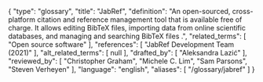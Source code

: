 {
    "type": "glossary",
    "title": "JabRef",
    "definition": "An open-sourced, cross-platform citation and reference management tool that is available free of charge. It allows editing BibTeX files, importing data from online scientific databases, and managing and searching BibTeX files .",
    "related_terms": [
        "Open source software"
    ],
    "references": [
        "JabRef Development Team (2021)"
    ],
    "alt_related_terms": [
        null
    ],
    "drafted_by": [
        "Aleksandra Lazić"
    ],
    "reviewed_by": [
        "Christopher Graham",
        "Michele C. Lim",
        "Sam Parsons",
        "Steven Verheyen"
    ],
    "language": "english",
    "aliases": [
        "/glossary/jabref"
    ]
}
